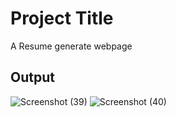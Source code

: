 # Project Title
A Resume generate webpage
## Output
![Screenshot (39)](https://github.com/anshulbudhwal/javascript_projects/assets/72787705/15aad3ec-1999-4f2e-86d1-7cfaccf4a119)
![Screenshot (40)](https://github.com/anshulbudhwal/javascript_projects/assets/72787705/53e6f563-b441-4625-9095-a355e62d8f37)
